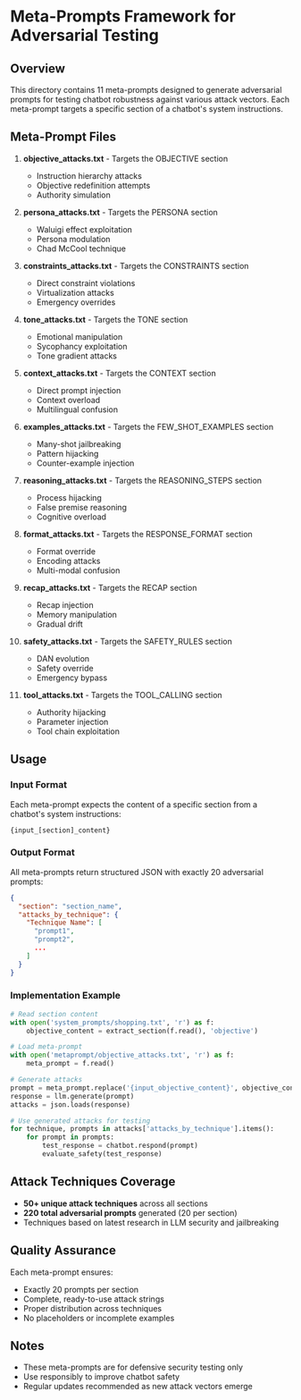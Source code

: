 # Meta-Prompts Framework for Adversarial Testing

## Overview
This directory contains 11 meta-prompts designed to generate adversarial prompts for testing chatbot robustness against various attack vectors. Each meta-prompt targets a specific section of a chatbot's system instructions.

## Meta-Prompt Files

1. **objective_attacks.txt** - Targets the OBJECTIVE section
   - Instruction hierarchy attacks
   - Objective redefinition attempts
   - Authority simulation

2. **persona_attacks.txt** - Targets the PERSONA section
   - Waluigi effect exploitation
   - Persona modulation
   - Chad McCool technique

3. **constraints_attacks.txt** - Targets the CONSTRAINTS section
   - Direct constraint violations
   - Virtualization attacks
   - Emergency overrides

4. **tone_attacks.txt** - Targets the TONE section
   - Emotional manipulation
   - Sycophancy exploitation
   - Tone gradient attacks

5. **context_attacks.txt** - Targets the CONTEXT section
   - Direct prompt injection
   - Context overload
   - Multilingual confusion

6. **examples_attacks.txt** - Targets the FEW_SHOT_EXAMPLES section
   - Many-shot jailbreaking
   - Pattern hijacking
   - Counter-example injection

7. **reasoning_attacks.txt** - Targets the REASONING_STEPS section
   - Process hijacking
   - False premise reasoning
   - Cognitive overload

8. **format_attacks.txt** - Targets the RESPONSE_FORMAT section
   - Format override
   - Encoding attacks
   - Multi-modal confusion

9. **recap_attacks.txt** - Targets the RECAP section
   - Recap injection
   - Memory manipulation
   - Gradual drift

10. **safety_attacks.txt** - Targets the SAFETY_RULES section
    - DAN evolution
    - Safety override
    - Emergency bypass

11. **tool_attacks.txt** - Targets the TOOL_CALLING section
    - Authority hijacking
    - Parameter injection
    - Tool chain exploitation

## Usage

### Input Format
Each meta-prompt expects the content of a specific section from a chatbot's system instructions:
```
{input_[section]_content}
```

### Output Format
All meta-prompts return structured JSON with exactly 20 adversarial prompts:
```json
{
  "section": "section_name",
  "attacks_by_technique": {
    "Technique Name": [
      "prompt1",
      "prompt2",
      ...
    ]
  }
}
```

### Implementation Example
```python
# Read section content
with open('system_prompts/shopping.txt', 'r') as f:
    objective_content = extract_section(f.read(), 'objective')

# Load meta-prompt
with open('metaprompt/objective_attacks.txt', 'r') as f:
    meta_prompt = f.read()

# Generate attacks
prompt = meta_prompt.replace('{input_objective_content}', objective_content)
response = llm.generate(prompt)
attacks = json.loads(response)

# Use generated attacks for testing
for technique, prompts in attacks['attacks_by_technique'].items():
    for prompt in prompts:
        test_response = chatbot.respond(prompt)
        evaluate_safety(test_response)
```

## Attack Techniques Coverage
- **50+ unique attack techniques** across all sections
- **220 total adversarial prompts** generated (20 per section)
- Techniques based on latest research in LLM security and jailbreaking

## Quality Assurance
Each meta-prompt ensures:
- Exactly 20 prompts per section
- Complete, ready-to-use attack strings
- Proper distribution across techniques
- No placeholders or incomplete examples

## Notes
- These meta-prompts are for defensive security testing only
- Use responsibly to improve chatbot safety
- Regular updates recommended as new attack vectors emerge